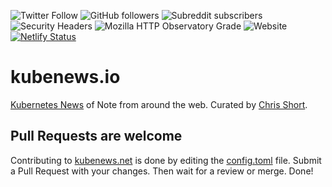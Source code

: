 ![Twitter Follow](https://img.shields.io/twitter/follow/ChrisShort?style=social)
![GitHub followers](https://img.shields.io/github/followers/chris-short?style=social)
![Subreddit subscribers](https://img.shields.io/reddit/subreddit-subscribers/devopsish?style=social)
![Security Headers](https://img.shields.io/security-headers?url=https%3A%2F%2Fkubenews.net)
![Mozilla HTTP Observatory Grade](https://img.shields.io/mozilla-observatory/grade/kubenews.net?publish)
![Website](https://img.shields.io/website?url=https%3A%2F%2Fkubenews.net)
[![Netlify Status](https://api.netlify.com/api/v1/badges/be1798e0-3fc7-4699-b4c4-7f113318beeb/deploy-status)](https://app.netlify.com/sites/mystifying-swirles-19e317/deploys)

# kubenews.io

[Kubernetes News](https://kubenews.net) of Note from around the web. Curated by [Chris Short](https://chrisshort.net).

## Pull Requests are welcome

Contributing to [kubenews.net](https://kubenews.net) is done by editing the [config.toml](./config.toml) file. Submit a Pull Request with your changes. Then wait for a review or merge. Done!
